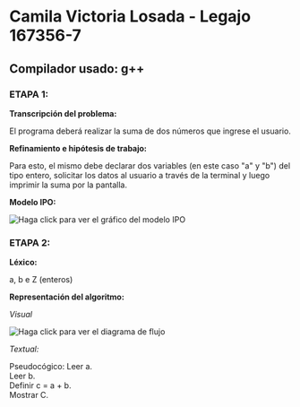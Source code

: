 # Camila Victoria Losada - Legajo 167356-7

## Compilador usado: g++

### ETAPA 1:

**Transcripción del problema:**

El programa deberá realizar la suma de dos números que ingrese el usuario.

**Refinamiento e hipótesis de trabajo:**

Para esto, el mismo debe declarar dos variables (en este caso "a" y "b") del tipo entero, solicitar los datos al usuario a través de la terminal y luego imprimir la suma por la pantalla.

**Modelo IPO:**

![Haga click para ver el gráfico del modelo IPO](https://drive.google.com/open?id=1CPlhJOIiz0MUg3GBn2tDcyKGcaecOdzM)

### ETAPA 2:

**Léxico:**

a, b e Z (enteros)

**Representación del algoritmo:**

*Visual*

![Haga click para ver el diagrama de flujo](https://drive.google.com/open?id=1JeIMsn9Dt6uiaMTW-LNq1BUYSp4XeRDr/ddf.png)

*Textual:*

Pseudocógico:
Leer a.  
Leer b.  
Definir c = a + b.  
Mostrar C.  

